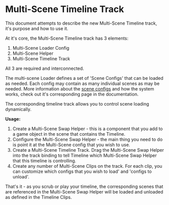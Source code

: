 # Multi-Scene Timeline Track

This document attempts to describe the new Multi-Scene Timeline track, it's purpose and how to use it. 

At it's core, the Multi-Scene Timeline track has 3 elements:

1. Multi-Scene Loader Config
2. Multi-Scene Helper
3. Multi-Scene Timeline Track

All 3 are required and interconnected. 

The multi-scene Loader defines a set of 'Scene Configs' that can be loaded as needed.  Each config may contain as many individual scenes as may be needed.  More information about the [scene configs]() and how the system works, check out it's corresponding page in the documentation. 

The corresponding timeline track allows you to control scene loading dynamically. 

**Usage:**

1. Create a Multi-Scene Swap Helper - this is a component that you add to a game object in the scene that contains the Timeline. 
2. Configure the Multi-Scene Swap Helper - the main thing you need to do is point it at the Multi-Scene config that you wish to use.
3. Create a Multi-Scene Timeline Track. Drag the Multi-Scene Swap Helper into the track binding to tell Timeline which Multi-Scene Swap Helper that this timeline is controlling.
4. Create any number of Multi-Scene Clips on the track. For each clip, you can customize which configs that you wish to load' and 'configs to unload'.

That's it - as you scrub or play your timeline, the corresponding scenes that are referenced in the Multi-Scene Swap Helper will be loaded and unloaded as defined in the Timeline Clips.


